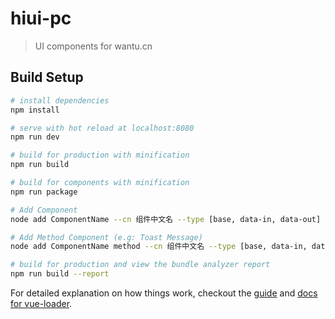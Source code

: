 # hiui-pc

> UI components for wantu.cn

## Build Setup

``` bash
# install dependencies
npm install

# serve with hot reload at localhost:8080
npm run dev

# build for production with minification
npm run build

# build for components with minification
npm run package

# Add Component
node add ComponentName --cn 组件中文名 --type [base, data-in, data-out]

# Add Method Component (e.g: Toast Message)
node add ComponentName method --cn 组件中文名 --type [base, data-in, data-out]

# build for production and view the bundle analyzer report
npm run build --report
```

For detailed explanation on how things work, checkout the [guide](http://vuejs-templates.github.io/webpack/) and [docs for vue-loader](http://vuejs.github.io/vue-loader).
